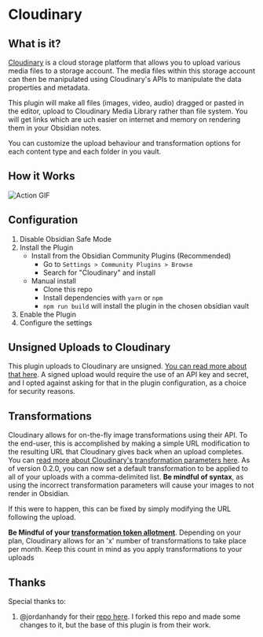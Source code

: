 # Cloudinary

## What is it?
[Cloudinary](https://cloudinary.com/) is a cloud storage platform that allows you to upload various media files to a storage account.  The media files within this storage account can then be manipulated using Cloudinary's APIs to manipulate the data properties and metadata.

This plugin will make all files (images, video, audio) dragged or pasted in the editor, upload to Cloudinary Media Library rather than file system. You will get links which are uch easier on internet and memory on rendering them in your Obsidian notes.

You can customize the upload behaviour and transformation options for each content type and each folder in you vault.


## How it Works

![Action GIF](docs/assets/cloudinary.gif)


## Configuration
1. Disable Obsidian Safe Mode
2. Install the Plugin
    - Install from the Obsidian Community Plugins (Recommended)
        - Go to `Settings > Community Plugins > Browse`
        - Search for "Cloudinary" and install
    - Manual install
        - Clone this repo
        - Install dependencies with `yarn` or `npm`
        - `npm run build` will install the plugin in the chosen obsidian vault
3. Enable the Plugin
4. Configure the settings

## Unsigned Uploads to Cloudinary
This plugin uploads to Cloudinary are unsigned.  [You can read more about that here](https://cloudinary.com/documentation/upload_images#unsigned_upload).  A signed upload would require the use of an API key and secret, and I opted against asking for that in the plugin configuration, as a choice for security reasons.

## Transformations
Cloudinary allows for on-the-fly image transformations using their API.  To the end-user, this is accomplished by making a simple URL modification to the resulting URL that Cloudinary gives back when an upload completes.  You can [read more about Cloudinary's transformation parameters here](https://cloudinary.com/documentation/transformation_reference).
As of version 0.2.0, you can now set a default transformation to be applied to all of your uploads with a comma-delimited list.  **Be mindful of syntax**, as using the incorrect transformation parameters will cause your images to not render in Obsidian.  

If this were to happen, this can be fixed by simply modifying the URL following the upload. 

**Be Mindful of your [transformation token allotment](https://cloudinary.com/blog/understanding_cloudinary_s_transformation_quotas)**.  Depending on your plan, Cloudinary allows for an 'x' number of transformations to take place per month.  Keep this count in mind as you apply transformations to your uploads

## Thanks
Special thanks to:
1. @jordanhandy for their [repo here](https://github.com/jordanhandy/obsidian-cloudinary-uploader).  I forked this repo and made some changes to it, but the base of this plugin is from their work.